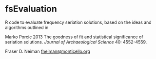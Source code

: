 # fsEvaluation
R code to evaluate frequency seriation solutions, based on the ideas and algorithms outlined in

Marko Porcic
2013	The goodness of fit and statistical significance of seriation solutions. 
*Journal of Archaeological Science* 40: 4552-4559.

Fraser D. Neiman 
fneiman@monticello.org  

